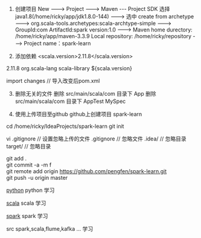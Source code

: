1. 创建项目
New ---> Project ---> Maven --- Project SDK 选择 java1.8(/home/ricky/app/jdk1.8.0-144) --->
选中 create from archetype ---> org.scala-tools.archetypes:scala-archtype-simple --->
GroupId:com
ArtifactId:spark
version:1.0 --->
Maven home durectory: /home/ricky/app/maven-3.3.9
Local repository: /home/ricky/repository ---> Project name：spark-learn

2. 添加依赖
<scala.version>2.11.8</scala.version>

  <properties>
    <scala.version>2.11.8</scala.version>
  </properties>

  <dependencies>
    <dependency>
      <groupId>org.scala-lang</groupId>
      <artifactId>scala-library</artifactId>
      <version>${scala.version}</version>
    </dependency>
  </dependencies>

  import changes // 导入改变后pom.xml

3. 删除无关的文件
删除 src/main/scala/com 目录下 App
删除 src/main/scala/com 目录下 AppTest MySpec

4. 使用上传项目至github
github上创建项目 spark-learn

cd /home/ricky/IdeaProjects/spark-learn
git init

vi .gitignore  // 设置忽略上传的文件
.gitignore     // 忽略文件
.idea/         // 忽略目录
target/        // 忽略目录

git add .    
git commit -a -m f    
git remote add origin https://github.com/pengfen/spark-learn.git    
git push -u origin master    

[python](https://github.com/pengfen/spark-learn/tree/master/python) python 学习

[scala](https://github.com/pengfen/spark-learn/tree/master/src/main/scala/scala) scala 学习

[spark](https://github.com/pengfen/spark-learn/tree/master/src/main/scala/spark) spark 学习

src spark,scala,flume,kafka ... 学习

